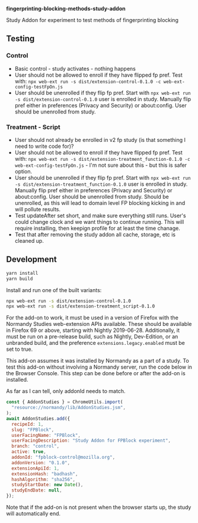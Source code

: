 **fingerprinting-blocking-methods-study-addon**

Study Addon for experiment to test methods of fingerprinting blocking

## Testing

### Control

* Basic control - study activates - nothing happens
* User should not be allowed to enroll if they have flipped fp pref. Test with: `npx web-ext run -s dist/extension-control-0.1.0 -c web-ext-config-testFpOn.js`
* User should be unenrolled if they flip fp pref. Start with `npx web-ext run -s dist/extension-control-0.1.0` user is enrolled in study. Manually flip pref either in preferences (Privacy and Security) or about:config. User should be unenrolled from study.

### Treatment - Script

* User should not already be enrolled in v2 fp study (is that something I need to write code for)?
* User should not be allowed to enroll if they have flipped fp pref. Test with: `npx web-ext run -s dist/extension-treatment_function-0.1.0 -c web-ext-config-testFpOn.js` - I'm not sure about this - but this is safer option.
* User should be unenrolled if they flip fp pref. Start with `npx web-ext run -s dist/extension-treatment_function-0.1.0` user is enrolled in study. Manually flip pref either in preferences (Privacy and Security) or about:config. User should be unenrolled from study. Should be unenrolled, as this will lead to domain level FP blocking kicking in and will pollute results.
* Test updateAfter set short, and make sure everything still runs. User's could change clock and we want things to continue running. This will require installing, then keepign profile for at least the time chanage.
* Test that after removing the study addon all cache, storage, etc is cleaned up.

## Development

```bash
yarn install
yarn build
```

Install and run one of the built variants:

```bash
npx web-ext run -s dist/extension-control-0.1.0
npx web-ext run -s dist/extension-treatment_script-0.1.0
```

For the add-on to work, it must be used in a version of Firefox with the
Normandy Studies web-extension APIs available. These should be available in
Firefox 69 or above, starting with Nightly 2019-06-28. Additionally, it must
be run on a pre-release build, such as Nightly, Dev-Edition, or an unbranded
build, and the preference `extensions.legacy.enabled` must be set to true.

This add-on assumes it was installed by Normandy as a part of a study. To test this add-on without
involving a Normandy server, run the code below in the Browser Console. This step can be done before
or after the add-on is installed.

As far as I can tell, only addonId needs to match.

```js
const { AddonStudies } = ChromeUtils.import(
  "resource://normandy/lib/AddonStudies.jsm",
);
await AddonStudies.add({
  recipeId: 1,
  slug: "FPBlock",
  userFacingName: "FPBlock",
  userFacingDescription: "Study Addon for FPBlock experiment",
  branch: "control",
  active: true,
  addonId: "fpblock-control@mozilla.org",
  addonVersion: "0.1.0",
  extensionApiId: 1,
  extensionHash: "badhash",
  hashAlgorithm: "sha256",
  studyStartDate: new Date(),
  studyEndDate: null,
});
```

Note that if the add-on is not present when the browser starts up, the study will automatically end.

